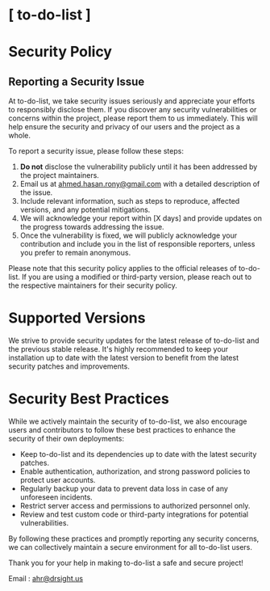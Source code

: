 # [ to-do-list ]

# Security Policy

## Reporting a Security Issue

At to-do-list, we take security issues seriously and appreciate your efforts to responsibly disclose them. If you discover any security vulnerabilities or concerns within the project, please report them to us immediately. This will help ensure the security and privacy of our users and the project as a whole.

To report a security issue, please follow these steps:

1. **Do not** disclose the vulnerability publicly until it has been addressed by the project maintainers.
2. Email us at [ahmed.hasan.rony@gmail.com](mailto:ahmed.hasan.rony@gmail.com) with a detailed description of the issue.
3. Include relevant information, such as steps to reproduce, affected versions, and any potential mitigations.
4. We will acknowledge your report within [X days] and provide updates on the progress towards addressing the issue.
5. Once the vulnerability is fixed, we will publicly acknowledge your contribution and include you in the list of responsible reporters, unless you prefer to remain anonymous.

Please note that this security policy applies to the official releases of to-do-list. If you are using a modified or third-party version, please reach out to the respective maintainers for their security policy.

# Supported Versions

We strive to provide security updates for the latest release of to-do-list and the previous stable release. It's highly recommended to keep your installation up to date with the latest version to benefit from the latest security patches and improvements.

# Security Best Practices

While we actively maintain the security of to-do-list, we also encourage users and contributors to follow these best practices to enhance the security of their own deployments:

- Keep to-do-list and its dependencies up to date with the latest security patches.
- Enable authentication, authorization, and strong password policies to protect user accounts.
- Regularly backup your data to prevent data loss in case of any unforeseen incidents.
- Restrict server access and permissions to authorized personnel only.
- Review and test custom code or third-party integrations for potential vulnerabilities.

By following these practices and promptly reporting any security concerns, we can collectively maintain a secure environment for all to-do-list users.

Thank you for your help in making to-do-list a safe and secure project!

Email : [ahr@drsight.us](mailto:ahr@drsight.us)


